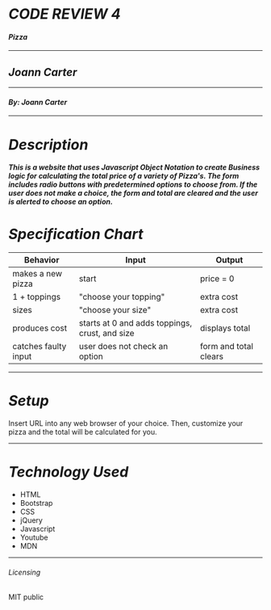 # _CODE REVIEW 4_
#### _Pizza_
****************
## _Joann Carter_
****************
#### _By: Joann Carter_
***************
# _Description_
##### This is a website that uses Javascript Object Notation to create Business logic for calculating the total price of a variety of Pizza's. The form includes radio buttons with predetermined options to choose from. If the user does not make a choice, the form and total are cleared and the user is alerted to choose an option.
#  _Specification Chart_
| Behavior  | Input  | Output  |
|--------------|-----------|-----------|
|makes a new pizza |  start  |  price = 0|
|1 + toppings| "choose your topping" | extra cost |
| sizes|"choose your size" | extra cost|
|produces cost|starts at 0 and adds toppings, crust, and size| displays total|
|catches faulty input|user does not check an option|form and total clears|

******************
# _Setup_
Insert URL into any web browser of your choice. Then, customize your pizza and the total will be calculated for you.
*******************
# _Technology Used_
* HTML
* Bootstrap
* CSS
* jQuery
* Javascript
* Youtube
* MDN
*******
###### _Licensing_
MIT public
